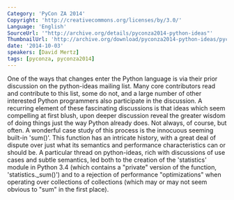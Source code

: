 ```yaml
---
Category: 'PyCon ZA 2014'
Copyright: 'http://creativecommons.org/licenses/by/3.0/'
Language: 'English'
SourceUrl: '"http://archive.org/details/pyconza2014-python-ideas"'
ThumbnailUrl: 'http://archive.org/download/pyconza2014-python-ideas/pyconza2014-python-ideas.thumbs/8%20What%20I%20learned%20about%20Python-_000690.jpg'
date: '2014-10-03'
speakers: [David Mertz]
tags: [pyconza, pyconza2014]
---
```

One of the ways that changes enter the Python language is via their prior discussion on the python-ideas mailing list. Many core contributors read and contribute to this list, some do not, and a large number of other interested Python programmers also participate in the discussion. A recurring element of these fascinating discussions is that ideas which seem compelling at first blush, upon deeper discussion reveal the greater wisdom of doing things just the way Python already does. Not always, of course, but often.
A wonderful case study of this process is the innocuous seeming built-in 'sum()'. This function has an intricate history, with a great deal of dispute over just what its semantics and performance characteristics can or should be. A particular thread on python-ideas, rich with discussions of use cases and subtle semantics, led both to the creation of the 'statistics' module in Python 3.4 (which contains a "private" version of the function, 'statistics._sum()') and to a rejection of performance "optimizations" when operating over collections of collections (which may or may not seem obvious to "sum" in the first place).